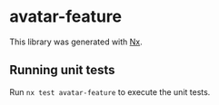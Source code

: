 # avatar-feature

This library was generated with [Nx](https://nx.dev).

## Running unit tests

Run `nx test avatar-feature` to execute the unit tests.
